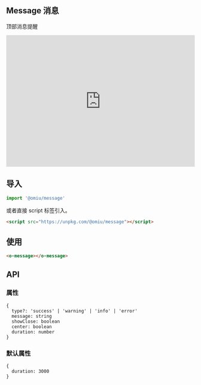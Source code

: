 ## Message 消息

顶部消息提醒

<iframe height="351" style="width: 100%;" scrolling="no" title="OMIU Message" src="https://codepen.io/omijs/embed/JjYyezQ?height=351&theme-id=default&default-tab=html,result" frameborder="no" allowtransparency="true" allowfullscreen="true" loading="lazy">
  See the Pen <a href='https://codepen.io/omijs/pen/JjYyezQ'>OMIU Checkbox</a> by OMI
  (<a href='https://codepen.io/omijs'>@omijs</a>) on <a href='https://codepen.io'>CodePen</a>.
</iframe>

## 导入

```js
import '@omiu/message'
```

或者直接 script 标签引入。


```html
<script src="https://unpkg.com/@omiu/message"></script>
```

## 使用

```html
<o-message></o-message>
```


## API

### 属性

```tsx
{
  type?: 'success' | 'warning' | 'info' | 'error'
  message: string
  showClose: boolean
  center: boolean
  duration: number
}
```

### 默认属性
```tsx
{
  duration: 3000
}
```
